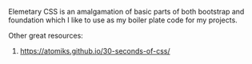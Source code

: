 Elemetary CSS is an amalgamation of basic parts of both bootstrap and foundation which I like to use as my boiler plate code for my projects. 


Other great resources:
1. https://atomiks.github.io/30-seconds-of-css/
